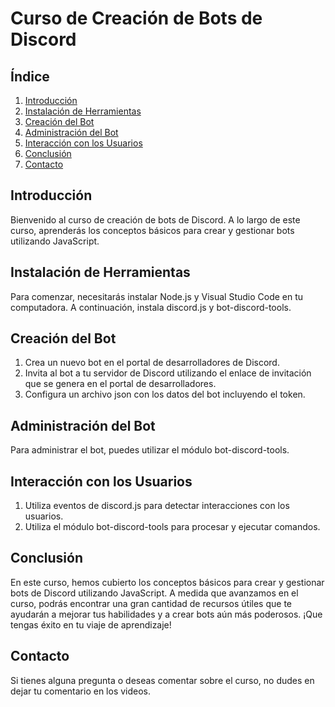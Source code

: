 # Curso de Creación de Bots de Discord

## Índice

1. [Introducción](#introducción)
2. [Instalación de Herramientas](#instalación-de-herramientas)
3. [Creación del Bot](#creación-del-bot)
4. [Administración del Bot](#administración-del-bot)
5. [Interacción con los Usuarios](#interacción-con-los-usuarios)
6. [Conclusión](#conclusión)
7. [Contacto](#contacto)

## Introducción

Bienvenido al curso de creación de bots de Discord. A lo largo de este curso, aprenderás los conceptos básicos para crear y gestionar bots utilizando JavaScript.

## Instalación de Herramientas

Para comenzar, necesitarás instalar Node.js y Visual Studio Code en tu computadora. A continuación, instala discord.js y bot-discord-tools.

## Creación del Bot

1. Crea un nuevo bot en el portal de desarrolladores de Discord.
2. Invita al bot a tu servidor de Discord utilizando el enlace de invitación que se genera en el portal de desarrolladores.
3. Configura un archivo json con los datos del bot incluyendo el token.

## Administración del Bot

Para administrar el bot, puedes utilizar el módulo bot-discord-tools.

## Interacción con los Usuarios

1. Utiliza eventos de discord.js para detectar interacciones con los usuarios.
2. Utiliza el módulo bot-discord-tools para procesar y ejecutar comandos.

## Conclusión

En este curso, hemos cubierto los conceptos básicos para crear y gestionar bots de Discord utilizando JavaScript. A medida que avanzamos en el curso, podrás encontrar una gran cantidad de recursos útiles que te ayudarán a mejorar tus habilidades y a crear bots aún más poderosos. ¡Que tengas éxito en tu viaje de aprendizaje!

## Contacto

Si tienes alguna pregunta o deseas comentar sobre el curso, no dudes en dejar tu comentario en los videos.
